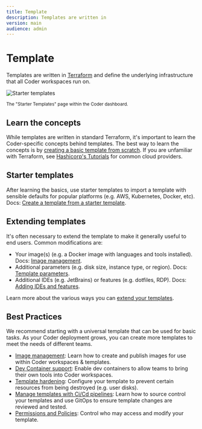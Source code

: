 ```yaml
---
title: Template
description: Templates are written in
version: main
audience: admin
---
```

# Template

Templates are written in
[Terraform](https://developer.hashicorp.com/terraform/intro) and define the
underlying infrastructure that all Coder workspaces run on.

![Starter templates](%images/%images/./../images/admin/templates/starter-templates.png)

<small>The "Starter Templates" page within the Coder dashboard.</small>

## Learn the concepts

While templates are written in standard Terraform, it's important to learn the
Coder-specific concepts behind templates. The best way to learn the concepts is
by
[creating a basic template from scratch](../../tutorials/template-from-scratch).
If you are unfamiliar with Terraform, see
[Hashicorp's Tutorials](https://developer.hashicorp.com/terraform/tutorials) for
common cloud providers.

## Starter templates

After learning the basics, use starter templates to import a template with
sensible defaults for popular platforms (e.g. AWS, Kubernetes, Docker, etc).
Docs:
[Create a template from a starter template](./creating-templates#from-a-starter-template).

## Extending templates

It's often necessary to extend the template to make it generally useful to end
users. Common modifications are:

- Your image(s) (e.g. a Docker image with languages and tools installed). Docs:
  [Image management](./managing-templates/image-management).
- Additional parameters (e.g. disk size, instance type, or region). Docs:
  [Template parameters](./extending-templates/parameters).
- Additional IDEs (e.g. JetBrains) or features (e.g. dotfiles, RDP). Docs:
  [Adding IDEs and features](./extending-templates/index).

Learn more about the various ways you can
[extend your templates](./extending-templates/index).

## Best Practices

We recommend starting with a universal template that can be used for basic
tasks. As your Coder deployment grows, you can create more templates to meet the
needs of different teams.

- [Image management](./managing-templates/image-management): Learn how to
  create and publish images for use within Coder workspaces & templates.
- [Dev Container support](./managing-templates/devcontainers/index): Enable
  dev containers to allow teams to bring their own tools into Coder workspaces.
- [Template hardening](./extending-templates/resource-persistence#-bulletproofing):
  Configure your template to prevent certain resources from being destroyed
  (e.g. user disks).
- [Manage templates with Ci/Cd pipelines](./managing-templates/change-management):
  Learn how to source control your templates and use GitOps to ensure template
  changes are reviewed and tested.
- [Permissions and Policies](./template-permissions): Control who may access
  and modify your template.

<children></children>
